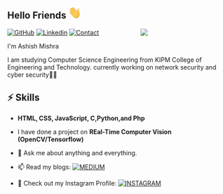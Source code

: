 <h2> Hello Friends <img src="https://raw.githubusercontent.com/ABSphreak/ABSphreak/master/gifs/Hi.gif" width="30px"></h2>

<img align="right" src="https://github.com/rajput2107/rajput2107/blob/master/Assets/Developer.gif" width='200'/>

[![GitHub](https://img.shields.io/badge/SUPPORT%20AT-GITHUB-blue?style=for-the-badge&logo=github)](https://github.com/ashish4626) 
[![Linkedin](https://img.shields.io/badge/MY%20PROFILE-Linkedin-blue?style=for-the-badge&logo=github)](https://www.linkedin.com/in/ashish-mishra-487b1b19b) 
 [![Contact](https://img.shields.io/badge/CONTACT-GMAIL-yellow?style=for-the-badge&logo=gmail&logoColor=white)](gmailto:ashish.bipulmishra@gmail.com)

I'm Ashish Mishra

I am studying Computer Science Engineering from KIPM College of Engineering and Technology. 
currently working on network security and cyber security👨‍💻

## ⚡ Skills
- **HTML, CSS, JavaScript, C,Python,and Php**
- I have done a project on  **REal-Time Computer Vision (OpenCV/Tensorflow)**

- 💬 Ask me about anything and everything.
- 📫 Read my blogs: [![MEDIUM](https://img.shields.io/badge/FOLLOW%20ME-MEDIUM-orange&logo=medium)](https://github.com/ashish4626)
- 🎯 Check out my Instagram Profile: [![INSTAGRAM](https://img.shields.io/badge/FOLLOW%20ME-Instagram-green&logo=instagram&logoColor=white)](https://www.instagram.com/ashish_mishra228/)
